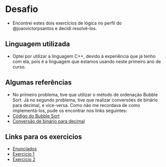 # Desafio
- Encontrei estes dois exercícios de lógica no perfil do @joaovictorpsantos e decidi resolvê-los.

## Linguagem utilizada
- Optei por utilizar a linguagem C++, devido à experiência que já tenho com ela, pois é a linguagem que estamos usando neste primeiro ano de curso.

## Algumas referências
- No primeiro problema, tive que utilizar o método de ordenação Bubble Sort. Já no segundo problema, tive que realizar conversões de binário para decimal, e vice-versa. Como não me recordava de como implementá-los, pude os encontrar nos links seguintes:
- [Código do Bubble Sort](http://devfuria.com.br/logica-de-programacao/exemplos-na-linguagem-c-do-algoritmo-bubble-sort/)
- [Conversão de binário para decimal](https://www.youtube.com/watch?v=zToihF2FE9I)

## Links para os exercicios
- [Enunciados]()
- [Exercicio 1]()
- [Exercicio 2]()
